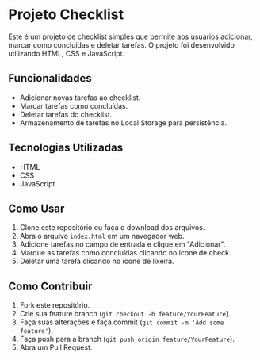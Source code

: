 # Projeto Checklist

Este é um projeto de checklist simples que permite aos usuários adicionar, marcar como concluídas e deletar tarefas. O projeto foi desenvolvido utilizando HTML, CSS e JavaScript.

## Funcionalidades

- Adicionar novas tarefas ao checklist.
- Marcar tarefas como concluídas.
- Deletar tarefas do checklist.
- Armazenamento de tarefas no Local Storage para persistência.

## Tecnologias Utilizadas

- HTML
- CSS
- JavaScript

## Como Usar

1. Clone este repositório ou faça o download dos arquivos.
2. Abra o arquivo `index.html` em um navegador web.
3. Adicione tarefas no campo de entrada e clique em "Adicionar".
4. Marque as tarefas como concluídas clicando no ícone de check.
5. Deletar uma tarefa clicando no ícone de lixeira.

## Como Contribuir

1. Fork este repositório.
2. Crie sua feature branch (`git checkout -b feature/YourFeature`).
3. Faça suas alterações e faça commit (`git commit -m 'Add some feature'`).
4. Faça push para a branch (`git push origin feature/YourFeature`).
5. Abra um Pull Request.


